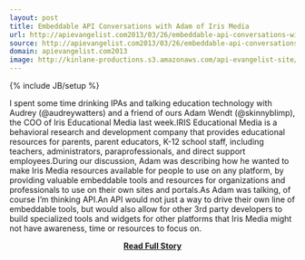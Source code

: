 ```yaml
---
layout: post
title: Embeddable API Conversations with Adam of Iris Media
url: http://apievangelist.com2013/03/26/embeddable-api-conversations-with-adam-of-iris-media/
source: http://apievangelist.com2013/03/26/embeddable-api-conversations-with-adam-of-iris-media/
domain: apievangelist.com2013
image: http://kinlane-productions.s3.amazonaws.com/api-evangelist-site/blog/iris-media-logo.jpeg
---
```

{% include JB/setup %}<p>I spent some time drinking IPAs and talking education technology with Audrey (@audreywatters) and a friend of ours Adam Wendt (@skinnyblimp), the COO of Iris Educational Media last week.IRIS Educational Media is a behavioral research and development company that provides educational resources for parents, parent educators, K-12 school staff, including teachers, administrators, paraprofessionals, and direct support employees.During our discussion, Adam was describing how he wanted to make Iris Media resources available for people to use on any platform, by providing valuable embeddable tools and resources for organizations and professionals to use on their own sites and portals.As Adam was talking, of course I’m thinking API.An API would not just a way to drive their own line of embeddable tools, but would also allow for other 3rd party developers to build specialized tools and widgets for other platforms that Iris Media might not have awareness, time or resources to focus on.</p>
<center><p><a href="http://apievangelist.com2013/03/26/embeddable-api-conversations-with-adam-of-iris-media/" style='padding:25px; font-sze:18px; font-weight: bold;'>Read Full Story</a></p></center>
